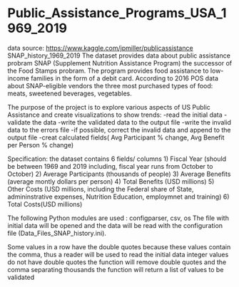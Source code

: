# Public_Assistance_Programs_USA_1969_2019

data source: https://www.kaggle.com/jpmiller/publicassistance
             SNAP_history_1969_2019
 The dataset provides data about public assistance probram SNAP (Supplement Nutrition Assistance Program) 
 the successor of the Food Stamps probram. The program provides food assistance 
 to low-income families in the form of a debit card.
 According to 2016 POS data about SNAP-eligible vendors the three most purchased types of food: meats, sweetened beverages, vegetables.
 
 The purpose of the project is to explore various aspects of US Public Assistance and create visualizations to show trends:
 -read the initial data
 -validate the data
 -write the validated data to the output file
 -write the invalid data to the errors file
 -if possible, correct the invalid data and append to the output file
 -creat calculated fields( Avg Participant % change, Avg Benefit per Person % change)
 
 Specification: the dataset contains 6 fields/ columns
                1) Fiscal Year (should be between 1969 and 2019 including, fiscal year runs from October to October)
                2) Average Participants (thousands of people)
                3) Average Benefits (average montly dollars per person)
                4) Total Benefits (USD millions)
                5) Other Costs (USD millions, including the Federal share of State,
                                admininstrative expenses, Nutrition Education, employmnet and training)
                6) Total Costs(USD millions)
                
  
 
 
The following Python modules are used : configparser, csv, os 
The file with initial data will be opened and the data will be read with the configuration file (Data_Files_SNAP_history.ini).

Some values in a row have the double quotes because these values contain the comma, thus a reader will be used to read the initial data
integer values do not have double quotes 
the function will remove double quotes and the comma separating thousands
the function will return a list of values to be validated
